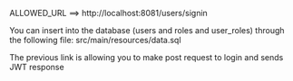 ALLOWED_URL ==> http://localhost:8081/users/signin

You can insert into the database (users and roles and user_roles) through the following file:
    src/main/resources/data.sql

The previous link is allowing you to make post request to login and sends JWT response